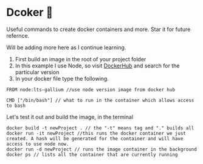 # Dcoker 🐬 
Useful commands to create docker containers and more. Star it for future refernce. 

Will be adding more here as I continue learning. 


1. First build an image in the root of your project folder 
2. In this example I use Node, so visit [DockerHub](https://hub.docker.com/) and search for the particular version
3. In your docker file type the following.
 
```
FROM node:lts-gallium //use node version image from docker hub

CMD ["/bin/bash"] // what to run in the container which allows access to bash

```
Let's test it out and build the image, in the terminal

```
docker build -t newProject . // the "-t" means tag and "." builds all
docker run -it newProject //this runs the docker container we just created. A hash will be generated for the container and will have access to use node now. 
docker run -d newProject // runs the image container in the background
docker ps // lists all the container that are currently running



```
